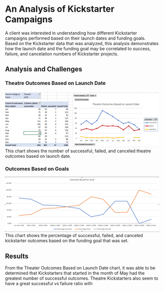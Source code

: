 # An Analysis of Kickstarter Campaigns
A client was interested in understanding how different Kickstarter campaigns performed based on their launch dates and funding goals. Based on the Kickstarter data that was analyzed, this analysis demonstrates how the launch date and the funding goal may be correlated to success, failure, and cancelation numbers of Kickstarter projects. 
## Analysis and Challenges

### Theatre Outcomes Based on Launch Date 
![Theater_Outcomes_vs_Launch.png](https://github.com/tommy-chin/kickstarter-analysis/blob/main/Theater_Outcomes_vs_Launch.png)
This chart shows the number of successful, failed, and canceled theatre outcomes based on launch date. 
### Outcomes Based on Goals 
![Outcomes_vs_Goals.png](https://github.com/tommy-chin/kickstarter-analysis/blob/main/Outcomes_vs_Goals.png)
This chart shows the percentage of successful, failed, and canceled kickstarter outcomes based on the funding goal that was set. 

## Results 
From the Theater Outcomes Based on Launch Date chart, it was able to be determined that Kickstarters that started in the month of May had the greatest number of successful outcomes. Theatre Kickstarters also seem to have a great successful vs failure ratio with 

